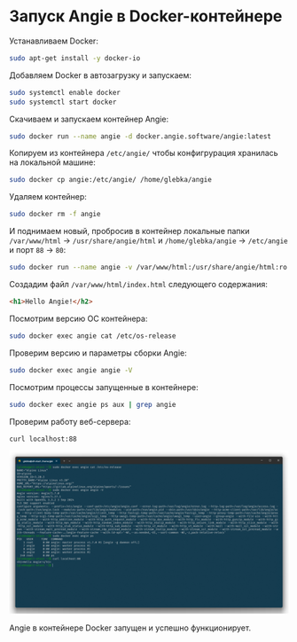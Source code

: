 # Запуск Angie в Docker-контейнере

Устанавливаем Docker:

```bash
sudo apt-get install -y docker-io
```

Добавляем Docker в автозагрузку и запускаем:

```bash
sudo systemctl enable docker
sudo systemctl start docker
```

Скачиваем и запускаем контейнер Angie:

```bash
sudo docker run --name angie -d docker.angie.software/angie:latest
```

Копируем из контейнера `/etc/angie/` чтобы конфигрурация хранилась на локальной машине:

```bash
sudo docker cp angie:/etc/angie/ /home/glebka/angie
```

Удаляем контейнер:

```bash
sudo docker rm -f angie
```

И поднимаем новый, пробросив в контейнер локальные папки `/var/www/html` -> `/usr/share/angie/html` и `/home/glebka/angie` -> `/etc/angie` и порт `88` -> `80`:

```bash
sudo docker run --name angie -v /var/www/html:/usr/share/angie/html:ro -v /home/glebka/angie:/etc/angie:ro -p 88:80 -d docker.angie.software/angie:latest
```

Создадим файл `/var/www/html/index.html` следующего содержания:

```html
<h1>Hello Angie!</h2>
```

Посмотрим версию OC контейнера:

```bash
sudo docker exec angie cat /etc/os-release
```

Проверим версию и параметры сборки Angie:

```bash
sudo docker exec angie angie -V
```

Посмотрим процессы запущенные в контейнере:

```bash
sudo docker exec angie ps aux | grep angie
```

Проверим работу веб-сервера:

```bash
curl localhost:88
```

![](img/part2.png)

Angie в контейнере Docker запущен и успешно функционирует.
